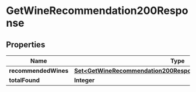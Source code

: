 

# GetWineRecommendation200Response

## Properties

Name | Type | Description | Notes
------------ | ------------- | ------------- | -------------
**recommendedWines** | [**Set&lt;GetWineRecommendation200ResponseRecommendedWinesInner&gt;**](GetWineRecommendation200ResponseRecommendedWinesInner.md) |  | 
**totalFound** | **Integer** |  | 




